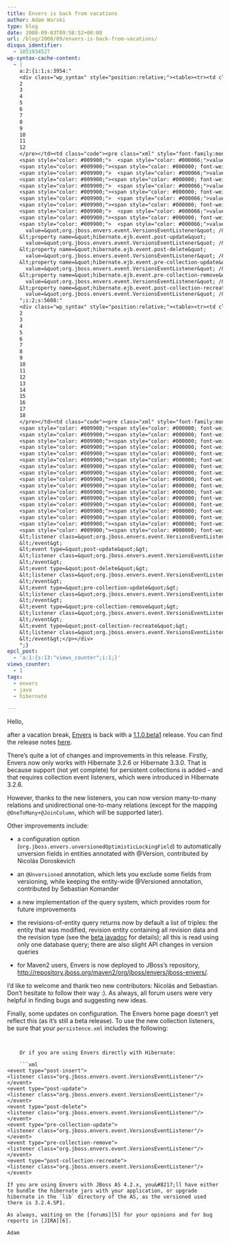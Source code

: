 ```yaml
---
title: Envers is back from vacations
author: Adam Warski
type: blog
date: 2008-09-03T09:58:52+00:00
url: /blog/2008/09/envers-is-back-from-vacations/
disqus_identifier:
  - 1051934527
wp-syntax-cache-content:
  - |
    a:2:{i:1;s:3954:"
    <div class="wp_syntax" style="position:relative;"><table><tr><td class="line_numbers"><pre>1
    2
    3
    4
    5
    6
    7
    8
    9
    10
    11
    12
    </pre></td><td class="code"><pre class="xml" style="font-family:monospace;"><span style="color: #009900;"><span style="color: #000000; font-weight: bold;">&lt;property</span> <span style="color: #000066;">name</span>=<span style="color: #ff0000;">&quot;hibernate.ejb.event.post-insert&quot;</span></span>
    <span style="color: #009900;">  <span style="color: #000066;">value</span>=<span style="color: #ff0000;">&quot;org.jboss.envers.event.VersionsEventListener&quot;</span> <span style="color: #000000; font-weight: bold;">/&gt;</span></span>
    <span style="color: #009900;"><span style="color: #000000; font-weight: bold;">&lt;property</span> <span style="color: #000066;">name</span>=<span style="color: #ff0000;">&quot;hibernate.ejb.event.post-update&quot;</span> </span>
    <span style="color: #009900;">  <span style="color: #000066;">value</span>=<span style="color: #ff0000;">&quot;org.jboss.envers.event.VersionsEventListener&quot;</span> <span style="color: #000000; font-weight: bold;">/&gt;</span></span>
    <span style="color: #009900;"><span style="color: #000000; font-weight: bold;">&lt;property</span> <span style="color: #000066;">name</span>=<span style="color: #ff0000;">&quot;hibernate.ejb.event.post-delete&quot;</span> </span>
    <span style="color: #009900;">  <span style="color: #000066;">value</span>=<span style="color: #ff0000;">&quot;org.jboss.envers.event.VersionsEventListener&quot;</span> <span style="color: #000000; font-weight: bold;">/&gt;</span></span>
    <span style="color: #009900;"><span style="color: #000000; font-weight: bold;">&lt;property</span> <span style="color: #000066;">name</span>=<span style="color: #ff0000;">&quot;hibernate.ejb.event.pre-collection-update&quot;</span></span>
    <span style="color: #009900;">  <span style="color: #000066;">value</span>=<span style="color: #ff0000;">&quot;org.jboss.envers.event.VersionsEventListener&quot;</span> <span style="color: #000000; font-weight: bold;">/&gt;</span></span>
    <span style="color: #009900;"><span style="color: #000000; font-weight: bold;">&lt;property</span> <span style="color: #000066;">name</span>=<span style="color: #ff0000;">&quot;hibernate.ejb.event.pre-collection-remove&quot;</span> </span>
    <span style="color: #009900;">  <span style="color: #000066;">value</span>=<span style="color: #ff0000;">&quot;org.jboss.envers.event.VersionsEventListener&quot;</span> <span style="color: #000000; font-weight: bold;">/&gt;</span></span>
    <span style="color: #009900;"><span style="color: #000000; font-weight: bold;">&lt;property</span> <span style="color: #000066;">name</span>=<span style="color: #ff0000;">&quot;hibernate.ejb.event.post-collection-recreate&quot;</span> </span>
    <span style="color: #009900;">  <span style="color: #000066;">value</span>=<span style="color: #ff0000;">&quot;org.jboss.envers.event.VersionsEventListener&quot;</span> <span style="color: #000000; font-weight: bold;">/&gt;</span></span></pre></td></tr></table><p class="theCode" style="display:none;">&lt;property name=&quot;hibernate.ejb.event.post-insert&quot;
      value=&quot;org.jboss.envers.event.VersionsEventListener&quot; /&gt;
    &lt;property name=&quot;hibernate.ejb.event.post-update&quot; 
      value=&quot;org.jboss.envers.event.VersionsEventListener&quot; /&gt;
    &lt;property name=&quot;hibernate.ejb.event.post-delete&quot; 
      value=&quot;org.jboss.envers.event.VersionsEventListener&quot; /&gt;
    &lt;property name=&quot;hibernate.ejb.event.pre-collection-update&quot;
      value=&quot;org.jboss.envers.event.VersionsEventListener&quot; /&gt;
    &lt;property name=&quot;hibernate.ejb.event.pre-collection-remove&quot; 
      value=&quot;org.jboss.envers.event.VersionsEventListener&quot; /&gt;
    &lt;property name=&quot;hibernate.ejb.event.post-collection-recreate&quot; 
      value=&quot;org.jboss.envers.event.VersionsEventListener&quot; /&gt;</p></div>
    ";i:2;s:5608:"
    <div class="wp_syntax" style="position:relative;"><table><tr><td class="line_numbers"><pre>1
    2
    3
    4
    5
    6
    7
    8
    9
    10
    11
    12
    13
    14
    15
    16
    17
    18
    </pre></td><td class="code"><pre class="xml" style="font-family:monospace;"><span style="color: #009900;"><span style="color: #000000; font-weight: bold;">&lt;event</span> <span style="color: #000066;">type</span>=<span style="color: #ff0000;">&quot;post-insert&quot;</span><span style="color: #000000; font-weight: bold;">&gt;</span></span>
    <span style="color: #009900;"><span style="color: #000000; font-weight: bold;">&lt;listener</span> <span style="color: #000066;">class</span>=<span style="color: #ff0000;">&quot;org.jboss.envers.event.VersionsEventListener&quot;</span><span style="color: #000000; font-weight: bold;">/&gt;</span></span>
    <span style="color: #009900;"><span style="color: #000000; font-weight: bold;">&lt;/event<span style="color: #000000; font-weight: bold;">&gt;</span></span></span>
    <span style="color: #009900;"><span style="color: #000000; font-weight: bold;">&lt;event</span> <span style="color: #000066;">type</span>=<span style="color: #ff0000;">&quot;post-update&quot;</span><span style="color: #000000; font-weight: bold;">&gt;</span></span>
    <span style="color: #009900;"><span style="color: #000000; font-weight: bold;">&lt;listener</span> <span style="color: #000066;">class</span>=<span style="color: #ff0000;">&quot;org.jboss.envers.event.VersionsEventListener&quot;</span><span style="color: #000000; font-weight: bold;">/&gt;</span></span>
    <span style="color: #009900;"><span style="color: #000000; font-weight: bold;">&lt;/event<span style="color: #000000; font-weight: bold;">&gt;</span></span></span>
    <span style="color: #009900;"><span style="color: #000000; font-weight: bold;">&lt;event</span> <span style="color: #000066;">type</span>=<span style="color: #ff0000;">&quot;post-delete&quot;</span><span style="color: #000000; font-weight: bold;">&gt;</span></span>
    <span style="color: #009900;"><span style="color: #000000; font-weight: bold;">&lt;listener</span> <span style="color: #000066;">class</span>=<span style="color: #ff0000;">&quot;org.jboss.envers.event.VersionsEventListener&quot;</span><span style="color: #000000; font-weight: bold;">/&gt;</span></span>
    <span style="color: #009900;"><span style="color: #000000; font-weight: bold;">&lt;/event<span style="color: #000000; font-weight: bold;">&gt;</span></span></span>
    <span style="color: #009900;"><span style="color: #000000; font-weight: bold;">&lt;event</span> <span style="color: #000066;">type</span>=<span style="color: #ff0000;">&quot;pre-collection-update&quot;</span><span style="color: #000000; font-weight: bold;">&gt;</span></span>
    <span style="color: #009900;"><span style="color: #000000; font-weight: bold;">&lt;listener</span> <span style="color: #000066;">class</span>=<span style="color: #ff0000;">&quot;org.jboss.envers.event.VersionsEventListener&quot;</span><span style="color: #000000; font-weight: bold;">/&gt;</span></span>
    <span style="color: #009900;"><span style="color: #000000; font-weight: bold;">&lt;/event<span style="color: #000000; font-weight: bold;">&gt;</span></span></span>
    <span style="color: #009900;"><span style="color: #000000; font-weight: bold;">&lt;event</span> <span style="color: #000066;">type</span>=<span style="color: #ff0000;">&quot;pre-collection-remove&quot;</span><span style="color: #000000; font-weight: bold;">&gt;</span></span>
    <span style="color: #009900;"><span style="color: #000000; font-weight: bold;">&lt;listener</span> <span style="color: #000066;">class</span>=<span style="color: #ff0000;">&quot;org.jboss.envers.event.VersionsEventListener&quot;</span><span style="color: #000000; font-weight: bold;">/&gt;</span></span>
    <span style="color: #009900;"><span style="color: #000000; font-weight: bold;">&lt;/event<span style="color: #000000; font-weight: bold;">&gt;</span></span></span>
    <span style="color: #009900;"><span style="color: #000000; font-weight: bold;">&lt;event</span> <span style="color: #000066;">type</span>=<span style="color: #ff0000;">&quot;post-collection-recreate&quot;</span><span style="color: #000000; font-weight: bold;">&gt;</span></span>
    <span style="color: #009900;"><span style="color: #000000; font-weight: bold;">&lt;listener</span> <span style="color: #000066;">class</span>=<span style="color: #ff0000;">&quot;org.jboss.envers.event.VersionsEventListener&quot;</span><span style="color: #000000; font-weight: bold;">/&gt;</span></span>
    <span style="color: #009900;"><span style="color: #000000; font-weight: bold;">&lt;/event<span style="color: #000000; font-weight: bold;">&gt;</span></span></span></pre></td></tr></table><p class="theCode" style="display:none;">&lt;event type=&quot;post-insert&quot;&gt;
    &lt;listener class=&quot;org.jboss.envers.event.VersionsEventListener&quot;/&gt;
    &lt;/event&gt;
    &lt;event type=&quot;post-update&quot;&gt;
    &lt;listener class=&quot;org.jboss.envers.event.VersionsEventListener&quot;/&gt;
    &lt;/event&gt;
    &lt;event type=&quot;post-delete&quot;&gt;
    &lt;listener class=&quot;org.jboss.envers.event.VersionsEventListener&quot;/&gt;
    &lt;/event&gt;
    &lt;event type=&quot;pre-collection-update&quot;&gt;
    &lt;listener class=&quot;org.jboss.envers.event.VersionsEventListener&quot;/&gt;
    &lt;/event&gt;
    &lt;event type=&quot;pre-collection-remove&quot;&gt;
    &lt;listener class=&quot;org.jboss.envers.event.VersionsEventListener&quot;/&gt;
    &lt;/event&gt;
    &lt;event type=&quot;post-collection-recreate&quot;&gt;
    &lt;listener class=&quot;org.jboss.envers.event.VersionsEventListener&quot;/&gt;
    &lt;/event&gt;</p></div>
    ";}
epcl_post:
  - 'a:1:{s:13:"views_counter";i:1;}'
views_counter:
  - 1
tags:
  - envers
  - java
  - hibernate

---
```

Hello,

after a vacation break, [Envers][1] is back with a [1.1.0.beta1][2] release. You can find the release notes [here][3].

There&#8217;s quite a lot of changes and improvements in this release. Firstly, Envers now only works with Hibernate 3.2.6 or Hibernate 3.3.0. That is because support (not yet complete) for persistent collections is added &#8211; and that requires collection event listeners, which were introduced in Hibernate 3.2.6.

However, thanks to the new listeners, you can now version many-to-many relations and unidirectional one-to-many relations (except for the mapping `@OneToMany+@JoinColumn`, which will be supported later).

Other improvements include:

  * a configuration option (`org.jboss.envers.unversionedOptimisticLockingField`) to automatically unversion fields in entities annotated with @Version, contributed by Nicolás Doroskevich
  * an `@Unversioned` annotation, which lets you exclude some fields from versioning, while keeping the entity-wide @Versioned annotation, contributed by Sebastian Komander
  * a new implementation of the query system, which provides room for future improvements
  * the revisions-of-entity query returns now by default a list of triples: the entity that was modified, revision entity containing all revision data and the revision type (see the [beta javadoc][4] for details); all this is read using only one database query; there are also slight API changes in version queries
  * for Maven2 users, Envers is now deployed to JBoss&#8217;s repository, <http://repository.jboss.org/maven2/org/jboss/envers/jboss-envers/>. </ul> 
    I&#8217;d like to welcome and thank two new contributors: Nicolás and Sebastian. Don&#8217;t hesitate to follow their way :). As always, all forum users were very helpful in finding bugs and suggesting new ideas.
    
    Finally, some updates on configuration. The Envers home page doesn&#8217;t yet reflect this (as it&#8217;s still a beta release). To use the new collection listeners, be sure that your `persistence.xml` includes the following:
    
    ```xml
<property name="hibernate.ejb.event.post-insert"
  value="org.jboss.envers.event.VersionsEventListener" />
<property name="hibernate.ejb.event.post-update" 
  value="org.jboss.envers.event.VersionsEventListener" />
<property name="hibernate.ejb.event.post-delete" 
  value="org.jboss.envers.event.VersionsEventListener" />
<property name="hibernate.ejb.event.pre-collection-update"
  value="org.jboss.envers.event.VersionsEventListener" />
<property name="hibernate.ejb.event.pre-collection-remove" 
  value="org.jboss.envers.event.VersionsEventListener" />
<property name="hibernate.ejb.event.post-collection-recreate" 
  value="org.jboss.envers.event.VersionsEventListener" />
```
    
    Or if you are using Envers directly with Hibernate:
    
    ```xml
<event type="post-insert">
<listener class="org.jboss.envers.event.VersionsEventListener"/>
</event>
<event type="post-update">
<listener class="org.jboss.envers.event.VersionsEventListener"/>
</event>
<event type="post-delete">
<listener class="org.jboss.envers.event.VersionsEventListener"/>
</event>
<event type="pre-collection-update">
<listener class="org.jboss.envers.event.VersionsEventListener"/>
</event>
<event type="pre-collection-remove">
<listener class="org.jboss.envers.event.VersionsEventListener"/>
</event>
<event type="post-collection-recreate">
<listener class="org.jboss.envers.event.VersionsEventListener"/>
</event>
```
    
    If you are using Envers with JBoss AS 4.2.x, you&#8217;ll have either to bundle the hibernate jars with your application, or upgrade hibernate in the `lib` directory of the AS, as the versioned used there is 3.2.4.SP1.
    
    As always, waiting on the [forums][5] for your opinions and for bug reports in [JIRA][6].
    
    Adam

 [1]: http://www.jboss.org/envers/
 [2]: http://www.jboss.org/envers/downloads/
 [3]: https://jira.jboss.org/jira/secure/ReleaseNote.jspa?version=12312514&styleName=Text&projectId=12310660&Create=Create
 [4]: http://www.jboss.org/files/envers/api-beta/index.html
 [5]: http://www.jboss.com/index.html?module=bb&op=viewforum&f=283
 [6]: http://jira.jboss.com/jira/browse/ENVERS
